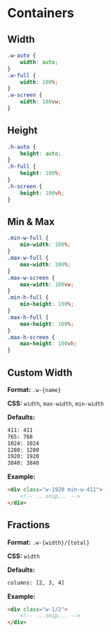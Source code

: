 # Containers

## Width

```css
.w-auto {
    width: auto;
}
.w-full {
    width: 100%;
}
.w-screen {
    width: 100vw;
}
```

## Height

```css
.h-auto {
    height: auto;
}
.h-full {
    height: 100%;
}
.h-screen {
    height: 100vh;
}
```

## Min & Max

```css
.min-w-full {
    min-width: 100%;
}
.max-w-full {
    max-width: 100%;
}
.max-w-screen {
    max-width: 100vw;
}
.min-h-full {
    min-height: 100%;
}
.max-h-full {
    max-height: 100%;
}
.max-h-screen {
    max-height: 100vh;
}
```

## Custom Width

**Format:** `.w-{name}`

**CSS:** `width`, `max-width`, `min-width`

**Defaults:**

```bash
411: 411
765: 768
1024: 1024
1280: 1280
1920: 1920
3840: 3840
```

**Example:**

```html
<div class="w-1920 min-w-411">
    <!-- ...snip... -->
</div>
```

## Fractions

**Format:** `.w-{width}/{total}`

**CSS:** `width`

**Defaults:**

```bash
columns: [2, 3, 4]
```

**Example:**

```html
<div class="w-1/2">
    <!-- ...snip... -->
</div>
```
